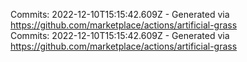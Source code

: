 Commits: 2022-12-10T15:15:42.609Z - Generated via https://github.com/marketplace/actions/artificial-grass
<br>
Commits: 2022-12-10T15:15:42.609Z - Generated via https://github.com/marketplace/actions/artificial-grass
<br>
